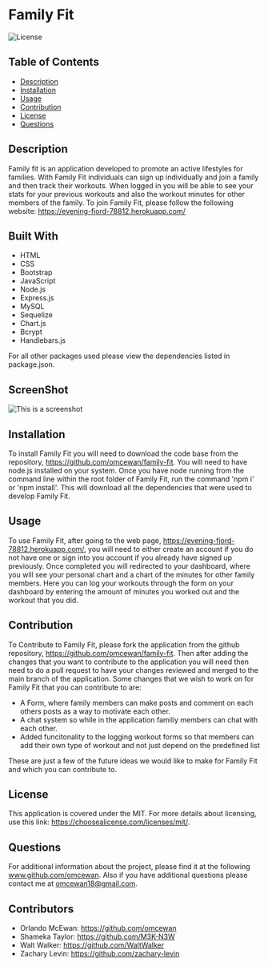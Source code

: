# Family Fit
![License](https://img.shields.io/badge/License-MIT-blue)

## Table of Contents
 * [Description](#Description)
 * [Installation](#Installation)
 * [Usage](#Usage)
 * [Contribution](#Contribution)
 * [License](#License)
 * [Questions](#Questions)

## Description
Family fit is an application developed to promote an active lifestyles for families. With Family Fit individuals can sign up individually and join a family and then track their workouts. When logged in you will be able to see your stats for your previous workouts and also the workout minutes for other members of the family. To join Family Fit, please follow the following website: https://evening-fjord-78812.herokuapp.com/

## Built With
 * HTML
 * CSS
 * Bootstrap
 * JavaScript
 * Node.js
 * Express.js
 * MySQL
 * Sequelize
 * Chart.js
 * Bcrypt
 * Handlebars.js

For all other packages used please view the dependencies listed in package.json.

## ScreenShot
![This is a screenshot](public/img/logo.png)

## Installation
To install Family Fit you will need to download the code base from the repository, https://github.com/omcewan/family-fit. You will need to have node.js installed on your system. Once you have node running from the command line within the root folder of Family Fit, run the command 'npm i' or 'npm install'. This will download all the dependencies that were used to develop Family Fit. 

## Usage
To use Family Fit, after going to the web page, https://evening-fjord-78812.herokuapp.com/, you will need to either create an account if you do not have one or sign into you account if you already have signed up previously. Once completed you will redirected to your dashboard, where you will see your personal chart and a chart of the minutes for other family members. Here you can log your workouts through the form on your dashboard by entering the amount of minutes you worked out and the workout that you did. 

## Contribution
To Contribute to Family Fit, please fork the application from the github repository, https://github.com/omcewan/family-fit. Then after adding the changes that you want to contribute to the application you will need then need to do a pull request to have your changes reviewed and merged to the main branch of the application. Some changes that we wish to work on for Family Fit that you can contribute to are:
 * A Form, where family members can make posts and comment on each others posts as a way to motivate each other.
 * A chat system so while in the application familiy members can chat with each other.
 * Added funcitonality to the logging workout forms so that members can add their own type of workout and not just depend on the predefined list

These are just a few of the future ideas we would like to make for Family Fit and which you can contribute to. 

## License
This application is covered under the MIT.
For more details about licensing, use this link: https://choosealicense.com/licenses/mit/.

## Questions
For additional information about the project, please find it at the following www.github.com/omcewan.
Also if you have additional questions please contact me at omcewan18@gmail.com.

## Contributors
* Orlando McEwan: https://github.com/omcewan
* Shameka Taylor: https://github.com/M3K-N3W
* Walt Walker: https://github.com/WaltWalker
* Zachary Levin: https://github.com/zachary-levin